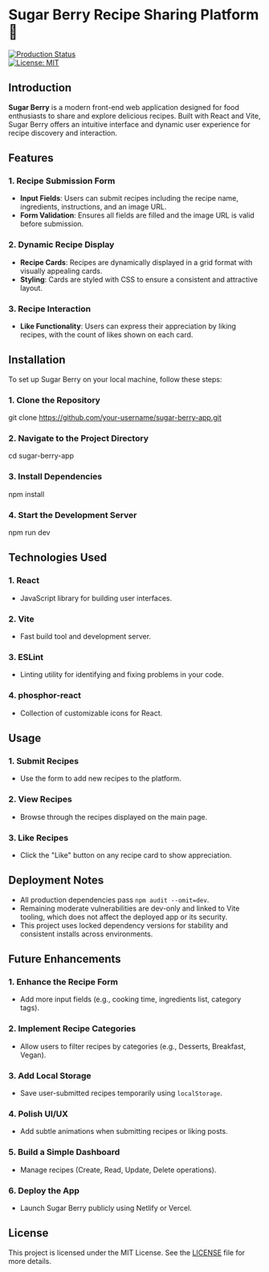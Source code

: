 # Sugar Berry Recipe Sharing Platform 🍓

[![Production Status](https://img.shields.io/badge/Production-Secure-brightgreen)]()  
[![License: MIT](https://img.shields.io/badge/License-MIT-blue.svg)](LICENSE)

## Introduction

**Sugar Berry** is a modern front-end web application designed for food enthusiasts to share and explore delicious recipes. Built with React and Vite, Sugar Berry offers an intuitive interface and dynamic user experience for recipe discovery and interaction.

## Features

### 1. Recipe Submission Form

- **Input Fields**: Users can submit recipes including the recipe name, ingredients, instructions, and an image URL.
- **Form Validation**: Ensures all fields are filled and the image URL is valid before submission.

### 2. Dynamic Recipe Display

- **Recipe Cards**: Recipes are dynamically displayed in a grid format with visually appealing cards.
- **Styling**: Cards are styled with CSS to ensure a consistent and attractive layout.

### 3. Recipe Interaction

- **Like Functionality**: Users can express their appreciation by liking recipes, with the count of likes shown on each card.

## Installation

To set up Sugar Berry on your local machine, follow these steps:

### 1. Clone the Repository

git clone https://github.com/your-username/sugar-berry-app.git

### 2. Navigate to the Project Directory

cd sugar-berry-app

### 3. Install Dependencies

npm install

### 4. Start the Development Server

npm run dev

## Technologies Used

### 1. React

- JavaScript library for building user interfaces.

### 2. Vite

- Fast build tool and development server.

### 3. ESLint

- Linting utility for identifying and fixing problems in your code.

### 4. phosphor-react

- Collection of customizable icons for React.

## Usage

### 1. Submit Recipes

- Use the form to add new recipes to the platform.

### 2. View Recipes

- Browse through the recipes displayed on the main page.

### 3. Like Recipes

- Click the "Like" button on any recipe card to show appreciation.

## Deployment Notes

- All production dependencies pass `npm audit --omit=dev`.
- Remaining moderate vulnerabilities are dev-only and linked to Vite tooling, which does not affect the deployed app or its security.
- This project uses locked dependency versions for stability and consistent installs across environments.

## Future Enhancements

### 1. Enhance the Recipe Form

- Add more input fields (e.g., cooking time, ingredients list, category tags).

### 2. Implement Recipe Categories

- Allow users to filter recipes by categories (e.g., Desserts, Breakfast, Vegan).

### 3. Add Local Storage

- Save user-submitted recipes temporarily using `localStorage`.

### 4. Polish UI/UX

- Add subtle animations when submitting recipes or liking posts.

### 5. Build a Simple Dashboard

- Manage recipes (Create, Read, Update, Delete operations).

### 6. Deploy the App

- Launch Sugar Berry publicly using Netlify or Vercel.

## License

This project is licensed under the MIT License. See the [LICENSE](LICENSE) file for more details.
